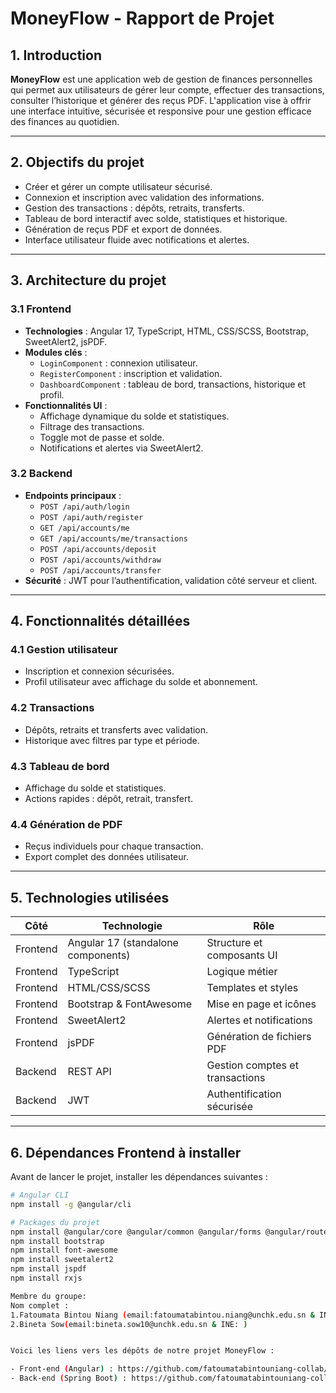 # MoneyFlow - Rapport de Projet

## 1. Introduction

**MoneyFlow** est une application web de gestion de finances personnelles qui permet aux utilisateurs de gérer leur compte, effectuer des transactions, consulter l’historique et générer des reçus PDF. L'application vise à offrir une interface intuitive, sécurisée et responsive pour une gestion efficace des finances au quotidien.

---

## 2. Objectifs du projet

- Créer et gérer un compte utilisateur sécurisé.
- Connexion et inscription avec validation des informations.
- Gestion des transactions : dépôts, retraits, transferts.
- Tableau de bord interactif avec solde, statistiques et historique.
- Génération de reçus PDF et export de données.
- Interface utilisateur fluide avec notifications et alertes.

---

## 3. Architecture du projet

### 3.1 Frontend

- **Technologies** : Angular 17, TypeScript, HTML, CSS/SCSS, Bootstrap, SweetAlert2, jsPDF.  
- **Modules clés** :
  - `LoginComponent` : connexion utilisateur.
  - `RegisterComponent` : inscription et validation.
  - `DashboardComponent` : tableau de bord, transactions, historique et profil.
- **Fonctionnalités UI** :
  - Affichage dynamique du solde et statistiques.
  - Filtrage des transactions.
  - Toggle mot de passe et solde.
  - Notifications et alertes via SweetAlert2.

### 3.2 Backend

- **Endpoints principaux** :  
  - `POST /api/auth/login`  
  - `POST /api/auth/register`  
  - `GET /api/accounts/me`  
  - `GET /api/accounts/me/transactions`  
  - `POST /api/accounts/deposit`  
  - `POST /api/accounts/withdraw`  
  - `POST /api/accounts/transfer`  
- **Sécurité** : JWT pour l’authentification, validation côté serveur et client.

---

## 4. Fonctionnalités détaillées

### 4.1 Gestion utilisateur
- Inscription et connexion sécurisées.
- Profil utilisateur avec affichage du solde et abonnement.

### 4.2 Transactions
- Dépôts, retraits et transferts avec validation.
- Historique avec filtres par type et période.

### 4.3 Tableau de bord
- Affichage du solde et statistiques.
- Actions rapides : dépôt, retrait, transfert.

### 4.4 Génération de PDF
- Reçus individuels pour chaque transaction.
- Export complet des données utilisateur.

---

## 5. Technologies utilisées

| Côté | Technologie | Rôle |
|------|------------|------|
| Frontend | Angular 17 (standalone components) | Structure et composants UI |
| Frontend | TypeScript | Logique métier |
| Frontend | HTML/CSS/SCSS | Templates et styles |
| Frontend | Bootstrap & FontAwesome | Mise en page et icônes |
| Frontend | SweetAlert2 | Alertes et notifications |
| Frontend | jsPDF | Génération de fichiers PDF |
| Backend | REST API | Gestion comptes et transactions |
| Backend | JWT | Authentification sécurisée |

---

## 6. Dépendances Frontend à installer

Avant de lancer le projet, installer les dépendances suivantes :

```bash
# Angular CLI
npm install -g @angular/cli

# Packages du projet
npm install @angular/core @angular/common @angular/forms @angular/router
npm install bootstrap
npm install font-awesome
npm install sweetalert2
npm install jspdf
npm install rxjs

Membre du groupe:
Nom complet :
1.Fatoumata Bintou Niang (email:fatoumatabintou.niang@unchk.edu.sn & INE: N04005020202)
2.Bineta Sow(email:bineta.sow10@unchk.edu.sn & INE: )


Voici les liens vers les dépôts de notre projet MoneyFlow :

- Front-end (Angular) : https://github.com/fatoumatabintouniang-collab/moneyflow-frontend
- Back-end (Spring Boot) : https://github.com/fatoumatabintouniang-collab/moneyflow-backend